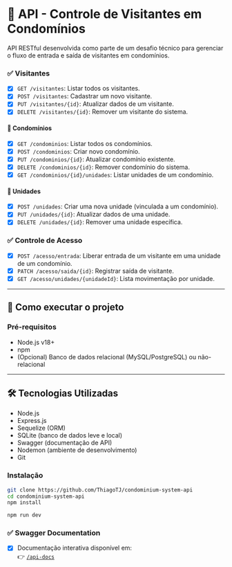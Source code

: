 # 🏢 API - Controle de Visitantes em Condomínios

API RESTful desenvolvida como parte de um desafio técnico para gerenciar o fluxo de entrada e saída de visitantes em condomínios.

### ✅ Visitantes
- [x] `GET /visitantes`: Listar todos os visitantes.
- [x] `POST /visitantes`: Cadastrar um novo visitante.
- [x] `PUT /visitantes/{id}`: Atualizar dados de um visitante.
- [x] `DELETE /visitantes/{id}`: Remover um visitante do sistema.

#### 🏢 Condomínios
- [x] `GET /condominios`: Listar todos os condomínios.
- [x] `POST /condominios`: Criar novo condomínio.
- [x] `PUT /condominios/{id}`: Atualizar condomínio existente.
- [x] `DELETE /condominios/{id}`: Remover condomínio do sistema.
- [x] `GET /condominios/{id}/unidades`: Listar unidades de um condomínio.

#### 🧱 Unidades
- [x] `POST /unidades`: Criar uma nova unidade (vinculada a um condomínio).
- [x] `PUT /unidades/{id}`: Atualizar dados de uma unidade.
- [x] `DELETE /unidades/{id}`: Remover uma unidade específica.

### ✅ Controle de Acesso
- [x] `POST /acesso/entrada`: Liberar entrada de um visitante em uma unidade de um condomínio.
- [x] `PATCH /acesso/saida/{id}`: Registrar saída de visitante.
- [x] `GET /acesso/unidades/{unidadeId}`: Lista movimentação por unidade.
---

## 🚀 Como executar o projeto

### Pré-requisitos
- Node.js v18+
- npm
- (Opcional) Banco de dados relacional (MySQL/PostgreSQL) ou não-relacional
---

## 🛠️ Tecnologias Utilizadas

- Node.js
- Express.js
- Sequelize (ORM)
- SQLite (banco de dados leve e local)
- Swagger (documentação de API)
- Nodemon (ambiente de desenvolvimento)
- Git

### Instalação
```bash
git clone https://github.com/ThiagoTJ/condominium-system-api
cd condominium-system-api
npm install

npm run dev
```

### ✅ Swagger Documentation
- [x] Documentação interativa disponível em:  
  👉 [`/api-docs`](http://localhost:3000/api-docs)